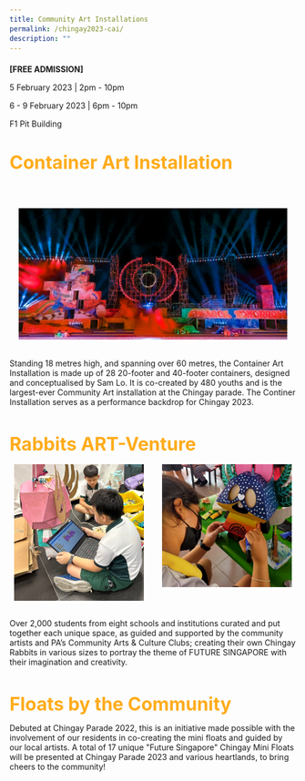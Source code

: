 ```yaml
---
title: Community Art Installations
permalink: /chingay2023-cai/
description: ""
---
```

<div style="line-height:2rem;">
<Strong>[FREE ADMISSION]</strong><br>
5 February 2023 | 2pm - 10pm<br>
6 - 9 February 2023 | 6pm - 10pm<br>
F1 Pit Building</div>


<div style="padding-top:2rem">
<span style="color: #FFAC1C; font-weight: bold;; font-size:2rem">Container Art Installation</span>

<!--
<div style="display: grid; grid-template-columns: repeat(auto-fit, minmax(228px, 1fr)); gap:1rem; padding-top:1rem">


 <div style="display: block; overflow:hidden; text-decoration: none;  max-width: 20rem;">
<div style="min-height:10rem; max-height:14rem; overflow:hidden; padding:.5rem;"><img style="min-height:14rem; object-fit: cover; position:relative; top:rem;" src="/images/Press%20Room/Chingay%202023%20-%20Spray%20Paint%20Workshop-16.jpg"></div>
 <!--<div style= "font-size: 1rem; font-weight: ; padding:.5rem;"> CAPTIONS</div>
</div>
	
<div style="display: block; overflow:hidden; text-decoration: none;  max-width: 20rem;">
<div style="min-height:10rem; max-height:14rem; overflow:hidden; padding:.5rem;"><img style="min-height:14rem; object-fit: cover; position:relative; top:rem;" src="/images/whats-on/5IMG1378.jpg"></div>-->
 <!--<div style= "font-size: 1rem; font-weight: ; padding:.5rem;"> CAPTIONS</div>-->

<div style="overflow:hidden; padding:1rem;"><img style="min-height:14rem; object-fit: cover; position:relative; top:rem;" src="/images/whats-on/5IMG1378.jpg"></div>




<p>Standing 18 metres high, and spanning over 60 metres, the Container Art Installation is made up of 28 20-footer and 40-footer containers, designed and conceptualised by Sam Lo. It is co-created by 480 youths and is the largest-ever Community Art installation at the Chingay parade. The Continer Installation serves as a performance backdrop for Chingay 2023.</p>
</div>


<div style="padding-top:2rem">
<span style="color: #FFAC1C; font-weight: bold;; font-size:2rem">Rabbits ART-Venture</span>

<div style="display: grid; grid-template-columns: repeat(auto-fit, minmax(228px, 1fr)); gap:1rem; padding-top:1rem">
	
<div style="display: block; overflow:hidden; text-decoration: none;  max-width: 20rem;">
<div style="min-height:10rem; max-height:14rem; overflow:hidden; padding:.5rem;"><img style="min-height:14rem; object-fit: cover; position:relative; top:-4rem;" src="/images/whats-on/RAV1.jpg"></div>
 <!--<div style= "font-size: 1rem; font-weight: ; padding:.5rem;"> CAPTIONS</div>-->
</div>

<div style="display: block; overflow:hidden; text-decoration: none;  max-width: 20rem;">
<div style="min-height:10rem; max-height:14rem; overflow:hidden; padding:.5rem;"><img style="min-height:14rem; object-fit: cover; position:relative; top:-6rem;" src="/images/whats-on/RAV2.jpg"></div>
 <!--<div style= "font-size: 1rem; font-weight: ; padding:.5rem;"> CAPTIONS</div>-->
</div></div>

<p>
Over 2,000 students from eight schools and institutions curated and put together each unique space, as guided and supported by the community artists and PA’s Community Arts & Culture Clubs; creating their own Chingay Rabbits in various sizes to portray the theme of FUTURE SINGAPORE with their imagination and creativity.</p>
</div>

<div style="padding-top:2rem">
<span style="color: #FFAC1C; font-weight: bold;; font-size:2rem">Floats by the Community</span>


<p>Debuted at Chingay Parade 2022, this is an initiative made possible with the involvement of our residents in co-creating the mini floats and guided by our local artists. A total of 17 unique "Future Singapore" Chingay Mini Floats will be presented at Chingay Parade 2023 and various heartlands, to bring cheers to the community!</p>

	
</div>
